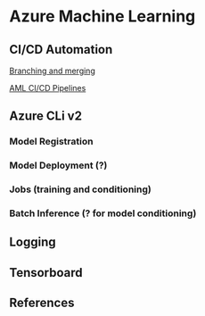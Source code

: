 # Azure Machine Learning

## CI/CD Automation

[Branching and merging](https://dev.azure.com/PetrobrasTIC/GGAN/_wiki/wikis/ALM-Wiki/47/Branching-and-merging)

[AML CI/CD Pipelines](https://github.com/csu-devsquad-latam/trunkbased-mlops)


## Azure CLi v2

### Model Registration

### Model Deployment (?)

### Jobs (training and conditioning)

### Batch Inference (? for model conditioning)

## Logging

## Tensorboard


## References